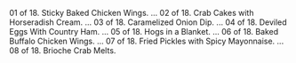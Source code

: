 01 of 18. Sticky Baked Chicken Wings. ...
02 of 18. Crab Cakes with Horseradish Cream. ...
03 of 18. Caramelized Onion Dip. ...
04 of 18. Deviled Eggs With Country Ham. ...
05 of 18. Hogs in a Blanket. ...
06 of 18. Baked Buffalo Chicken Wings. ...
07 of 18. Fried Pickles with Spicy Mayonnaise. ...
08 of 18. Brioche Crab Melts.
